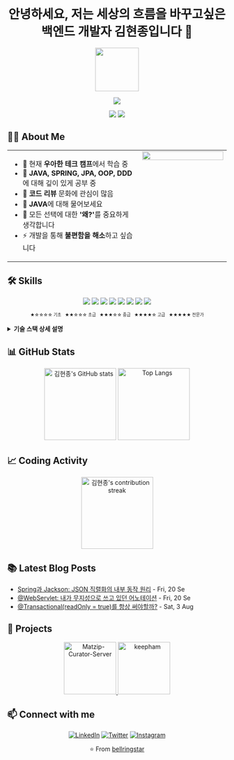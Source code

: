 <h1 align="center">안녕하세요, 저는 세상의 흐름을 바꾸고싶은 백엔드 개발자 김현종입니다 👋</h1>

<p align="center">
  <img src="https://media.giphy.com/media/M9gbBd9nbDrOTu1Mqx/giphy.gif" width="100" />
</p>

<p align="center">
  <img src="https://readme-typing-svg.herokuapp.com?lines=백엔드+개발자;새로운+기술에+열정적;불편함을+해소하는+솔루션+개발&center=true&width=380&height=45">
</p>

<p align="center">
  <a href="mailto:starringbell@gmail.com"><img src="https://img.shields.io/badge/Email-starringbell@gmail.com-blue?style=flat-square&logo=gmail"></a>
  <a href="https://github.com/bellringstar"><img src="https://img.shields.io/github/followers/bellringstar?label=follow&style=social"></a>
</p>

## 👨‍💻 About Me

<table width="100%">
  <tr>
    <td valign="top" width="60%">
      <ul>
        <li>🔭 현재 <strong>우아한 테크 캠프</strong>에서 학습 중</li>
        <li>🌱 <strong>JAVA, SPRING, JPA, OOP, DDD</strong>에 대해 깊이 있게 공부 중</li>
        <li>👯 <strong>코드 리뷰</strong> 문화에 관심이 많음</li>
        <li>💬 <strong>JAVA</strong>에 대해 물어보세요</li>
        <li>🤔 모든 선택에 대한 <strong>'왜?'</strong>를 중요하게 생각합니다</li>
        <li>⚡ 개발을 통해 <strong>불편함을 해소</strong>하고 싶습니다</li>
      </ul>
    </td>
    <td valign="top" width="40%">
      <img src="https://media.giphy.com/media/L8K62iTDkzGX6/giphy.gif" width="100%" />
    </td>
  </tr>
</table>

## 🛠️ Skills

<p align="center">
  <img src="https://img.shields.io/badge/Java-★★★☆☆-007396?style=for-the-badge&logo=java&logoColor=white" />
  <img src="https://img.shields.io/badge/Spring-★★★☆☆-6DB33F?style=for-the-badge&logo=spring&logoColor=white" />
  <img src="https://img.shields.io/badge/JPA-★★☆☆☆-59666C?style=for-the-badge&logo=hibernate&logoColor=white" />
  <img src="https://img.shields.io/badge/MySQL-★★★☆☆-4479A1?style=for-the-badge&logo=mysql&logoColor=white" />
  <img src="https://img.shields.io/badge/MongoDB-★★☆☆☆-47A248?style=for-the-badge&logo=mongodb&logoColor=white" />
  <img src="https://img.shields.io/badge/Redis-★★☆☆☆-DC382D?style=for-the-badge&logo=redis&logoColor=white" />
  <img src="https://img.shields.io/badge/Git-★★☆☆☆-F05032?style=for-the-badge&logo=git&logoColor=white" />
  <img src="https://img.shields.io/badge/GitHub-★★☆☆☆-181717?style=for-the-badge&logo=github&logoColor=white" />
</p>

<p align="center"><sub><sup>★☆☆☆☆ 기초 &nbsp; ★★☆☆☆ 초급 &nbsp; ★★★☆☆ 중급 &nbsp; ★★★★☆ 고급 &nbsp; ★★★★★ 전문가</sup></sub></p>

<details>
<summary><b>기술 스택 상세 설명</b></summary>
<br>
<table>
  <tr>
    <th>기술</th>
    <th>설명</th>
  </tr>
  <tr>
    <td><b>Java</b></td>
    <td>OOP 원칙 적용, 멀티스레딩/제네릭스/람다 활용</td>
  </tr>
  <tr>
    <td><b>Spring</b></td>
    <td>Spring Core/MVC/Boot 사용, DI/AOP 적용</td>
  </tr>
  <tr>
    <td><b>JPA</b></td>
    <td>기본 CRUD 구현, 연관 관계 매핑 이해</td>
  </tr>
  <tr>
    <td><b>MySQL</b></td>
    <td>복잡한 쿼리 작성/최적화, 인덱싱 경험</td>
  </tr>
  <tr>
    <td><b>MongoDB</b></td>
    <td>기본 CRUD 및 간단한 집계 쿼리 작성</td>
  </tr>
  <tr>
    <td><b>Redis</b></td>
    <td>캐싱/세션 저장소 활용</td>
  </tr>
  <tr>
    <td><b>Git/GitHub</b></td>
    <td>브랜치 전략 수립, CI/CD 파이프라인 구축</td>
  </tr>
  <tr>
    <td><b>OOP</b></td>
    <td>SOLID 원칙 이해/적용, 디자인 패턴 활용</td>
  </tr>
  <tr>
    <td><b>DDD</b></td>
    <td>도메인 모델링, 부분적 프로젝트 적용</td>
  </tr>
</table>
</details>

## 📊 GitHub Stats

<p align="center">
  <img src="https://github-readme-stats.vercel.app/api?username=bellringstar&show_icons=true&theme=tokyonight" alt="김현종's GitHub stats" height="165">
  <img src="https://github-readme-stats.vercel.app/api/top-langs/?username=bellringstar&layout=compact&theme=tokyonight" alt="Top Langs" height="165">
</p>

## 📈 Coding Activity

<p align="center">
  <img src="https://github-readme-streak-stats.herokuapp.com/?user=bellringstar&theme=tokyonight" alt="김현종's contribution streak" height="165">
</p>

## 📚 Latest Blog Posts

<!-- BLOG-POST-LIST:START -->
- [Spring과 Jackson: JSON 직렬화의 내부 동작 원리](https://bellringstar.tistory.com/6) - Fri, 20 Se
- [@WebServlet: 내가 무지성으로 쓰고 있던 어노테이션](https://bellringstar.tistory.com/5) - Fri, 20 Se
- [@Transactional(readOnly = true)를 항상 써야할까?](https://bellringstar.tistory.com/4) - Sat, 3 Aug
<!-- BLOG-POST-LIST:END -->

## 🚀 Projects
<p align="center">
<a href="https://github.com/bellringstar/Matzip-Curator-Server">
  <img src="https://github-readme-stats.vercel.app/api/pin/?username=bellringstar&repo=Matzip-Curator-Server&theme=tokyonight" alt="Matzip-Curator-Server" height="120">
</a>
<a href="https://github.com/bellringstar/keepham">
  <img src="https://github-readme-stats.vercel.app/api/pin/?username=bellringstar&repo=keepham&theme=tokyonight" alt="keepham" height="120">
</a>
</p>

## 📫 Connect with me

<p align="center">
<a href="https://linkedin.com/in/YourLinkedInUsername"><img src="https://img.shields.io/badge/-LinkedIn-0e76a8?style=flat-square&logo=Linkedin&logoColor=white" alt="LinkedIn"></a>
<a href="https://twitter.com/YourTwitterUsername"><img src="https://img.shields.io/badge/-Twitter-00acee?style=flat-square&logo=Twitter&logoColor=white" alt="Twitter"></a>
<a href="https://instagram.com/YourInstagramUsername"><img src="https://img.shields.io/badge/-Instagram-e4405f?style=flat-square&logo=Instagram&logoColor=white" alt="Instagram"></a>
</p>

<p align="center">⭐️ From <a href="https://github.com/bellringstar">bellringstar</a></p>
